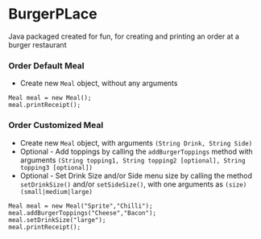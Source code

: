 # BurgerPLace
Java packaged created for fun, for creating and printing an order at a burger restaurant

### Order Default Meal

* Create new `Meal` object, without any arguments

```
Meal meal = new Meal();
meal.printReceipt();
```

### Order Customized Meal

* Create new `Meal` object, with arguments `(String Drink, String Side)`
* Optional - Add toppings by calling the `addBurgerToppings` method with arguments `(String topping1, String topping2 [optional], String topping3 [optional])`
* Optional - Set Drink Size and/or Side menu size by calling the method `setDrinkSize()` and/or `setSideSize()`, with one arguments as `(size) (small|medium|large)`

```
Meal meal = new Meal("Sprite","Chilli");
meal.addBurgerToppings("Cheese","Bacon");
meal.setDrinkSize("large");
meal.printReceipt();
```
